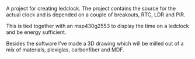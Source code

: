 A project for creating ledclock. 
The project contains the source for the actual clock and is depended
on a couple of breakouts, RTC, LDR and PIR.

This is tied together with an msp430g2553 to display the time on a ledclock
and be energy sufficient.

Besides the software I've made a 3D drawing which will be milled out of a mix
of materials, plexiglas, carbonfiber and MDF.
